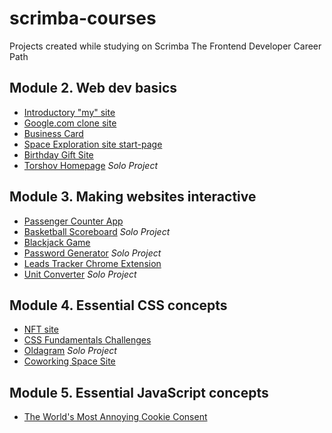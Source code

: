 # scrimba-courses 
Projects created while studying on Scrimba
The Frontend Developer Career Path

## Module 2. Web dev basics
+ [Introductory "my" site](https://anuta2310.github.io/scrimba-courses/my-site/)
+ [Google.com clone site](https://anuta2310.github.io/scrimba-courses/google-clone/)
+ [Business Card](https://anuta2310.github.io/scrimba-courses/business-card/)
+ [Space Exploration site start-page](https://anuta2310.github.io/scrimba-courses/space-exploration-site/)
+ [Birthday Gift Site](https://anuta2310.github.io/scrimba-courses/birthday-gift-site/)
+ [Torshov Homepage](https://anuta2310.github.io/scrimba-courses/hometown-homepage-torshov/) _Solo Project_

## Module 3. Making websites interactive
+ [Passenger Counter App](https://anuta2310.github.io/scrimba-courses/passenger-counter-app/)
+ [Basketball Scoreboard](https://anuta2310.github.io/scrimba-courses/basketball-scoreboard/) _Solo Project_
+ [Blackjack Game](https://anuta2310.github.io/scrimba-courses/blackjack-game/)
+ [Password Generator](https://anuta2310.github.io/scrimba-courses/password-generator/) _Solo Project_
+ [Leads Tracker Chrome Extension](https://github.com/Anuta2310/scrimba-courses/tree/main/chrome-extension)
+ [Unit Converter](https://anuta2310.github.io/scrimba-courses/unit-converter) _Solo Project_

## Module 4. Essential CSS concepts
+ [NFT site](https://anuta2310.github.io/scrimba-courses/nft-site)
+ [CSS Fundamentals Challenges](https://anuta2310.github.io/scrimba-courses/css-fundamentals-challenges)
+ [Oldagram](https://anuta2310.github.io/scrimba-courses/oldagram) _Solo Project_
+ [Coworking Space Site](https://anuta2310.github.io/scrimba-courses/coworking-space-site)

## Module 5. Essential JavaScript concepts
+ [The World's Most Annoying Cookie Consent](https://anuta2310.github.io/scrimba-courses/cookie-consent)
